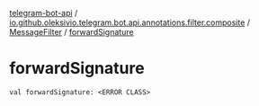 [telegram-bot-api](../../index.md) / [io.github.oleksivio.telegram.bot.api.annotations.filter.composite](../index.md) / [MessageFilter](index.md) / [forwardSignature](./forward-signature.md)

# forwardSignature

`val forwardSignature: <ERROR CLASS>`